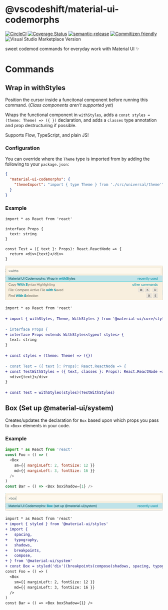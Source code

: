 # @vscodeshift/material-ui-codemorphs

[![CircleCI](https://circleci.com/gh/vscodeshift/material-ui-codemorphs.svg?style=svg)](https://circleci.com/gh/vscodeshift/material-ui-codemorphs)
[![Coverage Status](https://codecov.io/gh/vscodeshift/material-ui-codemorphs/branch/master/graph/badge.svg)](https://codecov.io/gh/vscodeshift/material-ui-codemorphs)
[![semantic-release](https://img.shields.io/badge/%20%20%F0%9F%93%A6%F0%9F%9A%80-semantic--release-e10079.svg)](https://github.com/semantic-release/semantic-release)
[![Commitizen friendly](https://img.shields.io/badge/commitizen-friendly-brightgreen.svg)](http://commitizen.github.io/cz-cli/)
![Visual Studio Marketplace Version](https://img.shields.io/visual-studio-marketplace/v/vscodeshift.material-ui-codemorphs)

sweet codemod commands for everyday work with Material UI ✨

# Commands

## Wrap in withStyles

Position the cursor inside a funcitonal component before running this command. (_Class components aren't supported yet_)

Wraps the functional component in `withStyles`,
adds a `const styles = (theme: Theme) => ({ })` declaration,
and adds a `classes` type annotation and prop destructuring if possible.

Supports Flow, TypeScript, and plain JS!

### Configuration

You can override where the `Theme` type is imported from by adding the following to your `package.json`:

```json
{
  "material-ui-codemorphs": {
    "themeImport": "import { type Theme } from './src/universal/theme'"
  }
}
```

### Example

```tsx
import * as React from 'react'

interface Props {
  text: string
}

const Test = ({ text }: Props): React.ReactNode => {
  return <div>{text}</div>
}
```

![withStyles command](withStyles.png)

```diff
import * as React from 'react'

+ import { withStyles, Theme, WithStyles } from '@material-ui/core/styles'

- interface Props {
+ interface Props extends WithStyles<typeof styles> {
  text: string
}

+ const styles = (theme: Theme) => ({})

- const Test = ({ text }: Props): React.ReactNode => {
+ const TestWithStyles = ({ text, classes }: Props): React.ReactNode => {
  <div>{text}</div>
}

+ const Test = withStyles(styles)(TestWithStyles)
```

## Box (Set up @material-ui/system)

Creates/updates the declaration for `Box` based upon which props you pass to
`<Box>` elements in your code.

### Example

```js
import * as React from 'react'
const Foo = () => (
  <Box
    sm={{ marginLeft: 2, fontSize: 12 }}
    md={{ marginLeft: 3, fontSize: 16 }}
  />
)
const Bar = () => <Box boxShadow={1} />
```

![box command](box.png)

```diff
import * as React from 'react'
+ import { styled } from '@material-ui/styles'
+ import {
+   spacing,
+   typography,
+   shadows,
+   breakpoints,
+   compose,
+ } from '@material-ui/system'
+ const Box = styled('div')(breakpoints(compose(shadows, spacing, typography)))
const Foo = () => (
  <Box
    sm={{ marginLeft: 2, fontSize: 12 }}
    md={{ marginLeft: 3, fontSize: 16 }}
  />
)
const Bar = () => <Box boxShadow={1} />
```
